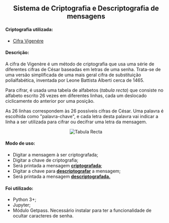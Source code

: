 <h2 align="center">Sistema de Criptografia e Descriptografia de mensagens</h2>
<h4>Criptografia utilizada:</h4>
<ul>
	<li><a href="https://pt.wikipedia.org/wiki/Cifra_de_Vigen%C3%A8re">Cifra Vigenére</a></li>
</ul>
<h4>Descrição:</h4>
<p>A cifra de Vigenère é um método de criptografia que usa uma série de diferentes cifras de César baseadas em letras de uma senha. Trata-se de uma versão simplificada de uma mais geral cifra de substituição polialfabética, inventada por Leone Battista Alberti cerca de 1465.</p>
<p>Para cifrar, é usada uma tabela de alfabetos (<i>tabula recta</i>) que consiste no alfabeto escrito 26 vezes em diferentes linhas, cada um deslocado ciclicamente do anterior por uma posição.</p>
<p>As 26 linhas correspondem às 26 possíveis cifras de César. Uma palavra é escolhida como "palavra-chave", e cada letra desta palavra vai indicar a linha a ser utilizada para cifrar ou decifrar uma letra da mensagem.</p>
<div align="center"><img src="https://crypto.interactive-maths.com/uploads/1/1/3/4/11345755/1889186_orig.jpg" alt="Tabula Recta" align="middle"></div>
<h4>Modo de uso:</h4>
<ul>
	
  <li>Digitar a mensagem à ser criptografada;</li>
  <li>Digitar a chave de criptografia;</li>
	<li>Será printada a mensagem <strong><u>criptografada</u></strong>;</li>
	<li>Digitar a chave para <strong><u>descriptografar</u></strong> a mensagem;</li>
  <li>Será printada a mensagem <strong><u>descriptografada.</u></strong></li>
</ul>
<h4>Foi utilizado:</h4>
<ul>
	<li>Python 3+;</li>
  <li>Jupyter;</li>
  <li>Módulo Getpass. Necessário instalar para ter a funcionalidade de ocultar caracteres de senha.</li>

</ul>
